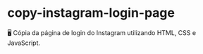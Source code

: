 # copy-instagram-login-page

🖥 Cópia da página de login do Instagram utilizando HTML, CSS e JavaScript.